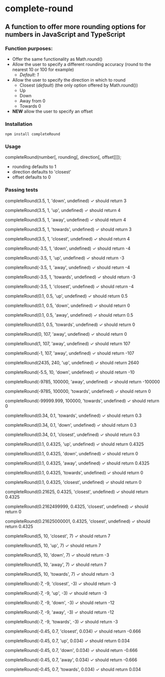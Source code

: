 complete-round
==============

## A function to offer more rounding options for numbers in JavaScript and TypeScript

### Function purposes:
- Offer the same functionality as Math.round()
- Allow the user to specify a different rounding accuracy (round to the nearest 10 or 100 for example)
   - _Default: 1_
- Allow the user to specify the direction in which to round
   - Closest (_default_) (the only option offered by Math.round())
   - Up
   - Down
   - Away from 0
   - Towards 0
- **NEW** allow the user to specify an offset

### Installation

`npm install completeRound`

### Usage

completeRound(number[, rounding[, direction[, offset]]]);

- rounding defaults to 1
- direction defaults to 'closest'
- offset defaults to 0

### Passing tests

completeRound(3.5, 1, 'down', undefined)
    ✓ should return 3

  completeRound(3.5, 1, 'up', undefined)
    ✓ should return 4

  completeRound(3.5, 1, 'away', undefined)
    ✓ should return 4

  completeRound(3.5, 1, 'towards', undefined)
    ✓ should return 3

  completeRound(3.5, 1, 'closest', undefined)
    ✓ should return 4

  completeRound(-3.5, 1, 'down', undefined)
    ✓ should return -4

  completeRound(-3.5, 1, 'up', undefined)
    ✓ should return -3

  completeRound(-3.5, 1, 'away', undefined)
    ✓ should return -4

  completeRound(-3.5, 1, 'towards', undefined)
    ✓ should return -3

  completeRound(-3.5, 1, 'closest', undefined)
    ✓ should return -4

  completeRound(0.1, 0.5, 'up', undefined)
    ✓ should return 0.5

  completeRound(0.1, 0.5, 'down', undefined)
    ✓ should return 0

  completeRound(0.1, 0.5, 'away', undefined)
    ✓ should return 0.5

  completeRound(0.1, 0.5, 'towards', undefined)
    ✓ should return 0

  completeRound(0, 107, 'away', undefined)
    ✓ should return 0

  completeRound(1, 107, 'away', undefined)
    ✓ should return 107

  completeRound(-1, 107, 'away', undefined)
    ✓ should return -107

  completeRound(2435, 240, 'up', undefined)
    ✓ should return 2640

  completeRound(-5.5, 10, 'down', undefined)
    ✓ should return -10

  completeRound(-9785, 100000, 'away', undefined)
    ✓ should return -100000

  completeRound(-9785, 100000, 'towards', undefined)
    ✓ should return 0

  completeRound(-99999.999, 100000, 'towards', undefined)
    ✓ should return 0

  completeRound(0.34, 0.1, 'towards', undefined)
    ✓ should return 0.3

  completeRound(0.34, 0.1, 'down', undefined)
    ✓ should return 0.3

  completeRound(0.34, 0.1, 'closest', undefined)
    ✓ should return 0.3

  completeRound(0.1, 0.4325, 'up', undefined)
    ✓ should return 0.4325

  completeRound(0.1, 0.4325, 'down', undefined)
    ✓ should return 0

  completeRound(0.1, 0.4325, 'away', undefined)
    ✓ should return 0.4325

  completeRound(0.1, 0.4325, 'towards', undefined)
    ✓ should return 0

  completeRound(0.1, 0.4325, 'closest', undefined)
    ✓ should return 0

  completeRound(0.21625, 0.4325, 'closest', undefined)
    ✓ should return 0.4325

  completeRound(0.2162499999, 0.4325, 'closest', undefined)
    ✓ should return 0

  completeRound(0.21625000001, 0.4325, 'closest', undefined)
    ✓ should return 0.4325

  completeRound(5, 10, 'closest', 7)
    ✓ should return 7

  completeRound(5, 10, 'up', 7)
    ✓ should return 7

  completeRound(5, 10, 'down', 7)
    ✓ should return -3

  completeRound(5, 10, 'away', 7)
    ✓ should return 7

  completeRound(5, 10, 'towards', 7)
    ✓ should return -3

  completeRound(-7, -9, 'closest', -3)
    ✓ should return -3

  completeRound(-7, -9, 'up', -3)
    ✓ should return -3

  completeRound(-7, -9, 'down', -3)
    ✓ should return -12

  completeRound(-7, -9, 'away', -3)
    ✓ should return -12

  completeRound(-7, -9, 'towards', -3)
    ✓ should return -3

  completeRound(-0.45, 0.7, 'closest', 0.034)
    ✓ should return -0.666

  completeRound(-0.45, 0.7, 'up', 0.034)
    ✓ should return 0.034

  completeRound(-0.45, 0.7, 'down', 0.034)
    ✓ should return -0.666

  completeRound(-0.45, 0.7, 'away', 0.034)
    ✓ should return -0.666

  completeRound(-0.45, 0.7, 'towards', 0.034)
    ✓ should return 0.034

